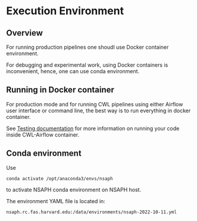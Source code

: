 # Execution Environment

## Overview

For running production pipelines one shoudl use Docker container environment.

For debugging and experimental work, using Docker containers is inconvenient,
hence, one can use conda environment.

## Running in Docker container

For production mode and for running CWL pipelines using either
Airflow user interface or command line, the best way is to run everything
in docker container.

See [Testing documentation](https://nsaph-data-platform.github.io/nsaph-platform-docs/common/platform-deployment/doc/Testing.html)
for more information on running your code inside CWL-Airflow container.

## Conda environment

Use 
    
    conda activate /opt/anaconda3/envs/nsaph

to activate NSAPH conda environment on NSAPH host.

The environment YAML file is located in:
                                       
    nsaph.rc.fas.harvard.edu:/data/environments/nsaph-2022-10-11.yml    
                
